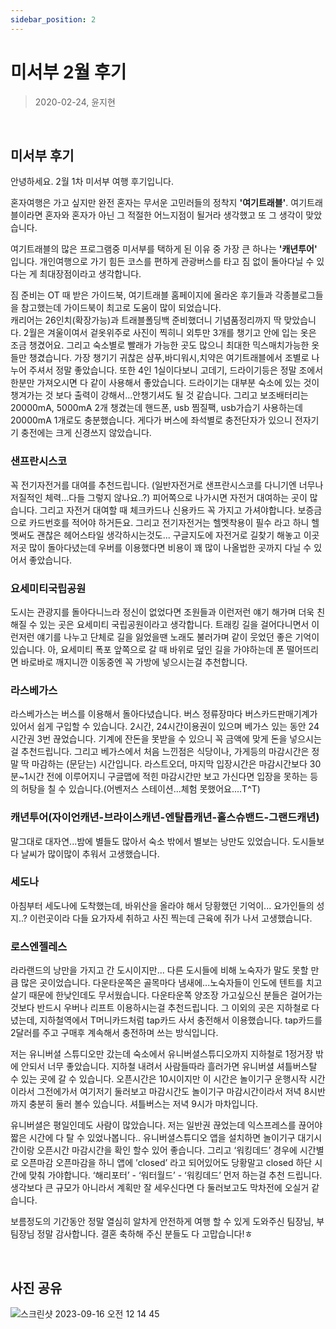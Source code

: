 ```yaml
---
sidebar_position: 2
---
```

# 미서부 2월 후기


> 2020-02-24, 윤지현

<br/>

## 미서부 후기

안녕하세요. 2월 1차 미서부 여행 후기입니다.

혼자여행은 가고 싶지만 완전 혼자는 무서운 고민러들의 정착지 **'여기트래블'**. 여기트래블이라면 혼자와 혼자가 아닌 그 적절한 어느지점이 될거라 생각했고 또 그 생각이 맞았습니다.

여기트래블의 많은 프로그램중 미서부를 택하게 된 이유 중 가장 큰 하나는 **'캐년투어'** 입니다. 개인여행으로 가기 힘든 코스를 편하게 관광버스를 타고 짐 없이 돌아다닐 수 있다는 게 최대장점이라고 생각합니다.

짐 준비는 OT 때 받은 가이드북, 여기트래블 홈페이지에 올라온 후기들과 각종블로그들을 참고했는데 가이드북이 최고로 도움이 많이 되었습니다.  
캐리어는 26인치(확장가능)과 트래블폴딩백 준비했더니 기념품정리까지 딱 맞았습니다. 2월은 겨울이여서 겉옷위주로 사진이 찍히니 외투만 3개를 챙기고 안에 입는 옷은 조금 챙겼어요. 그리고 숙소별로 빨래가 가능한 곳도 많으니 최대한 믹스매치가능한 옷들만 챙겼습니다. 가장 챙기기 귀찮은 샴푸,바디워시,치약은 여기트래블에서 조별로 나누어 주셔서 정말 좋았습니다. 또한 4인 1실이다보니 고데기, 드라이기등은 정말 조에서 한분만 가져오시면 다 같이 사용해서 좋았습니다. 드라이기는 대부분 숙소에 있는 것이 챙겨가는 것 보다 출력이 강해서...안챙기셔도 될 것 같습니다. 그리고 보조배터리는 20000mA, 5000mA 2개 챙겼는데 핸드폰, usb 찜질팩, usb가습기 사용하는데 20000mA 1개로도 충분했습니다. 게다가 버스에 좌석별로 충전단자가 있으니 전자기기 충전에는 크게 신경쓰지 않았습니다.

 
### 샌프란시스코
꼭 전기자전거를 대여를 추천드립니다. (일반자전거로 샌프란시스코를 다니기엔 너무나 저질적인 체력...다들 그렇지 않나요..?) 피어쪽으로 나가시면 자전거 대여하는 곳이 많습니다. 그리고 자전거 대여할 때 체크카드나 신용카드 꼭 가지고 가셔야합니다. 보증금으로 카드번호를 적어야 하거든요. 그리고 전기자전거는 헬멧착용이 필수 라고 하니 헬멧써도 괜찮은 헤어스타일 생각하시는것도...
구글지도에 자전거로 길찾기 해놓고 이곳저곳 많이 돌아다녔는데 우버를 이용했다면 비용이 꽤 많이 나올법한 곳까지 다닐 수 있어서 좋았습니다.

### 요세미티국립공원
도시는 관광지를 돌아다니느라 정신이 없었다면 조원들과 이런저런 얘기 해가며 더욱 친해질 수 있는 곳은 요세미티 국립공원이라고 생각합니다. 트래킹 길을 걸어다니면서 이런저런 얘기를 나누고 단체로 길을 잃었을땐 노래도 불러가며 같이 웃었던 좋은 기억이 있습니다. 아, 요세미티 폭포 앞쪽으로 갈 때 바위로 덮인 길을 가야하는데 폰 떨어뜨리면 바로바로 깨지니깐 이동중엔 꼭 가방에 넣으시는걸 추천합니다.

### 라스베가스
라스베가스는 버스를 이용해서 돌아다녔습니다. 버스 정류장마다 버스카드판매기계가 있어서 쉽게 구입할 수 있습니다. 2시간, 24시간이용권이 있으며 베가스 있는 동안 24시간권 3번 끊었습니다. 기계에 잔돈을 못받을 수 있으니 꼭 금액에 맞게 돈을 넣으시는걸 추천드립니다.
그리고 베가스에서 처음 느낀점은 식당이나, 가게등의 마감시간은 정말 딱 마감하는 (문닫는) 시간입니다. 라스트오더, 마지막 입장시간은 마감시간보다 30분~1시간 전에 이루어지니 구글맵에 적힌 마감시간만 보고 가신다면 입장을 못하는 등의 허탕을 칠 수 있습니다.(어벤저스 스테이션...체험 못했어요....T^T)
 
### 캐년투어(자이언캐년-브라이스캐년-엔탈롭캐년-홀스슈밴드-그랜드캐년)
말그대로 대자연...밤에 별들도 많아서 숙소 밖에서 별보는 낭만도 있었습니다. 도시들보다 날씨가 많이많이 추워서 고생했습니다.

### 세도나
아침부터 세도나에 도착했는데, 바위산을 올라야 해서 당황했던 기억이...
요가인들의 성지..? 이런곳이라 다들 요가자세 취하고 사진 찍는데 근육에 쥐가 나서 고생했습니다.

### 로스엔젤레스
라라랜드의 낭만을 가지고 간 도시이지만... 다른 도시들에 비해 노숙자가 말도 못할 만큼 많은 곳이었습니다. 다운타운쪽은 골목마다 냄새에...노숙자들이 인도에 텐트를 치고 살기 때문에 한낮인데도 무서웠습니다. 다운타운쪽 양조장 가고싶으신 분들은 걸어가는 것보다 반드시 우버나 리프트 이용하시는걸 추천드립니다. 그 이외의 곳은 지하철로 다녔는데, 지하철역에서 T머니카드처럼 tap카드 사서 충전해서 이용했습니다. tap카드를 2달러를 주고 구매후 계속해서 충전하며 쓰는 방식입니다.  

 저는 유니버셜 스튜디오만 갔는데 숙소에서 유니버셜스튜디오까지 지하철로 1정거장 밖에 안되서 너무 좋았습니다. 지하철 내려서 사람들따라 흘러가면 유니버셜 셔틀버스탈 수 있는 곳에 갈 수 있습니다. 오픈시간은 10시이지만 이 시간은 놀이기구 운행시작 시간이라서 그전에가서 여기저기 둘러보고 마감시간도 놀이기구 마감시간이라서 저녁 8시반까지 충분히 둘러 볼수 있습니다. 셔틀버스는 저녁 9시가 마차입니다.  

유니버셜은 평일인데도 사람이 많았습니다. 저는 일반권 끊었는데 익스프레스를 끊어야 짧은 시간에 다 탈 수 있었나봅니다.. 유니버셜스튜디오 앱을 설치하면 놀이기구 대기시간이랑 오픈시간 마감시간을 확인 할수 있어 좋습니다. 그리고 ‘워킹데드’ 경우에 시간별로 오픈마감 오픈마감을 하니 앱에 ’closed’ 라고 되어있어도 당황말고 closed 하단 시간에 맞춰 가야합니다. ‘해리포터’ - ‘워터월드’ - ‘워킹데드’ 먼저 하는걸 추천 드립니다. 생각보다 큰 규모가 아니라서 계획만 잘 세우신다면 다 둘러보고도 막차전에 오실거 같습니다.  

보름정도의 기간동안 정말 열심히 알차게 안전하게 여행 할 수 있게 도와주신 팀장님, 부팀장님 정말 감사합니다. 결혼 축하해 주신 분들도 다 고맙습니다!ㅎ

 

<br/>

## 사진 공유

![스크린샷 2023-09-16 오전 12 14 45](https://github.com/Kioding/kio_page/assets/65153742/461339bf-8db1-4ab3-bad9-8afa5564649e)

